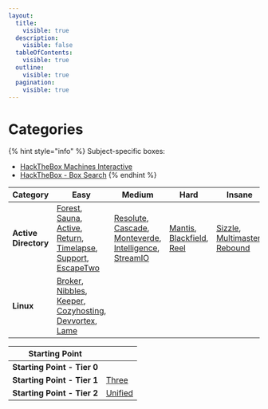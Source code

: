 ```yaml
---
layout:
  title:
    visible: true
  description:
    visible: false
  tableOfContents:
    visible: true
  outline:
    visible: true
  pagination:
    visible: true
---
```


# Categories

{% hint style="info" %}
Subject-specific boxes:

* [HackTheBox Machines Interactive](https://0xdf.gitlab.io/cheatsheets/htb-interactive)
* [HackTheBox - Box Search](https://htb-box-search.pages.dev/)
{% endhint %}

<table data-view="cards"><thead><tr><th>Category</th><th>Easy</th><th>Medium</th><th>Hard</th><th>Insane</th><th data-hidden data-card-cover data-type="files"></th></tr></thead><tbody><tr><td><strong>Active Directory</strong></td><td><a href="easy/forest.md">Forest</a>, <a href="easy/sauna.md">Sauna</a>, <a href="easy/active.md">Active</a>, <a href="easy/return.md">Return</a>, <a href="easy/timelapse.md">Timelapse</a>, <a href="easy/support.md">Support</a>, <a href="easy/escapetwo.md">EscapeTwo</a></td><td><a href="medium/resolute.md">Resolute</a>, <a href="medium/cascade.md">Cascade</a>, <a href="medium/monteverde.md">Monteverde</a>, <a href="medium/intelligence.md">Intelligence</a>, <a href="medium/streamio.md">StreamIO</a></td><td><a href="hard/mantis.md">Mantis</a>, <a href="hard/blackfield.md">Blackfield</a>, <a href="hard/reel.md">Reel</a></td><td><a href="insane/sizzle.md">Sizzle</a>, <a href="insane/multimaster.md">Multimaster</a>, <a href="insane/rebound.md">Rebound</a></td><td><a href="../.gitbook/assets/microsoft-windows-logo-zekyhl4m8b88cb7b.jpg">microsoft-windows-logo-zekyhl4m8b88cb7b.jpg</a></td></tr><tr><td><strong>Linux</strong></td><td><a href="easy/broker.md">Broker</a>, <a href="easy/nibbles.md">Nibbles</a>, <a href="easy/keeper.md">Keeper</a>, <a href="easy/cozyhosting.md">Cozyhosting</a>, <a href="easy/devvortex.md">Devvortex</a>, <a href="easy/lame.md">Lame</a></td><td></td><td></td><td></td><td><a href="../.gitbook/assets/Linux-Logo-2008-present.jpg">Linux-Logo-2008-present.jpg</a></td></tr></tbody></table>

<table data-view="cards"><thead><tr><th>Starting Point</th><th></th></tr></thead><tbody><tr><td><strong>Starting Point - Tier 0</strong></td><td></td></tr><tr><td><strong>Starting Point - Tier 1</strong></td><td><a href="starting-point/three.md">Three</a></td></tr><tr><td><strong>Starting Point - Tier 2</strong></td><td><a href="starting-point/unified.md">Unified</a></td></tr></tbody></table>

